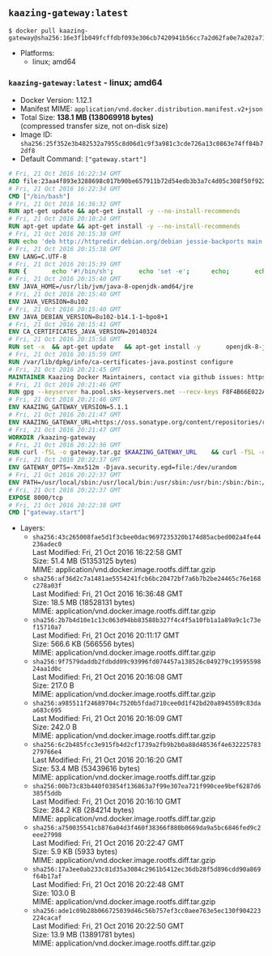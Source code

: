 ## `kaazing-gateway:latest`

```console
$ docker pull kaazing-gateway@sha256:16e3f1b049fcffdbf093e306cb7420941b56cc7a2d62fa0e7a202a71d56c5a9f
```

-	Platforms:
	-	linux; amd64

### `kaazing-gateway:latest` - linux; amd64

-	Docker Version: 1.12.1
-	Manifest MIME: `application/vnd.docker.distribution.manifest.v2+json`
-	Total Size: **138.1 MB (138069918 bytes)**  
	(compressed transfer size, not on-disk size)
-	Image ID: `sha256:25f352e3b482532a7955c8d06d1c9f3a981c3cde726a13c0863e74ff84b72df8`
-	Default Command: `["gateway.start"]`

```dockerfile
# Fri, 21 Oct 2016 16:22:34 GMT
ADD file:23aa4f893e3288698c017b90be657911b72d54edb3b3a7c4d05c308f50f9228f in / 
# Fri, 21 Oct 2016 16:22:34 GMT
CMD ["/bin/bash"]
# Fri, 21 Oct 2016 16:36:32 GMT
RUN apt-get update && apt-get install -y --no-install-recommends 		ca-certificates 		curl 		wget 	&& rm -rf /var/lib/apt/lists/*
# Fri, 21 Oct 2016 20:10:24 GMT
RUN apt-get update && apt-get install -y --no-install-recommends 		bzip2 		unzip 		xz-utils 	&& rm -rf /var/lib/apt/lists/*
# Fri, 21 Oct 2016 20:15:38 GMT
RUN echo 'deb http://httpredir.debian.org/debian jessie-backports main' > /etc/apt/sources.list.d/jessie-backports.list
# Fri, 21 Oct 2016 20:15:38 GMT
ENV LANG=C.UTF-8
# Fri, 21 Oct 2016 20:15:39 GMT
RUN { 		echo '#!/bin/sh'; 		echo 'set -e'; 		echo; 		echo 'dirname "$(dirname "$(readlink -f "$(which javac || which java)")")"'; 	} > /usr/local/bin/docker-java-home 	&& chmod +x /usr/local/bin/docker-java-home
# Fri, 21 Oct 2016 20:15:40 GMT
ENV JAVA_HOME=/usr/lib/jvm/java-8-openjdk-amd64/jre
# Fri, 21 Oct 2016 20:15:40 GMT
ENV JAVA_VERSION=8u102
# Fri, 21 Oct 2016 20:15:40 GMT
ENV JAVA_DEBIAN_VERSION=8u102-b14.1-1~bpo8+1
# Fri, 21 Oct 2016 20:15:41 GMT
ENV CA_CERTIFICATES_JAVA_VERSION=20140324
# Fri, 21 Oct 2016 20:15:58 GMT
RUN set -x 	&& apt-get update 	&& apt-get install -y 		openjdk-8-jre-headless="$JAVA_DEBIAN_VERSION" 		ca-certificates-java="$CA_CERTIFICATES_JAVA_VERSION" 	&& rm -rf /var/lib/apt/lists/* 	&& [ "$JAVA_HOME" = "$(docker-java-home)" ]
# Fri, 21 Oct 2016 20:15:59 GMT
RUN /var/lib/dpkg/info/ca-certificates-java.postinst configure
# Fri, 21 Oct 2016 20:21:45 GMT
MAINTAINER Kaazing Docker Maintainers, contact via github issues: https://github.com/kaazing/gateway.docker/issues
# Fri, 21 Oct 2016 20:21:46 GMT
RUN gpg --keyserver ha.pool.sks-keyservers.net --recv-keys F8F4B66E022A4668E532DAC03AA0B82C385B4D59
# Fri, 21 Oct 2016 20:21:46 GMT
ENV KAAZING_GATEWAY_VERSION=5.1.1
# Fri, 21 Oct 2016 20:21:47 GMT
ENV KAAZING_GATEWAY_URL=https://oss.sonatype.org/content/repositories/releases/org/kaazing/gateway.distribution/5.1.1/gateway.distribution-5.1.1.tar.gz
# Fri, 21 Oct 2016 20:21:47 GMT
WORKDIR /kaazing-gateway
# Fri, 21 Oct 2016 20:22:36 GMT
RUN curl -fSL -o gateway.tar.gz $KAAZING_GATEWAY_URL 	&& curl -fSL -o gateway.tar.gz.asc ${KAAZING_GATEWAY_URL}.asc 	&& gpg --verify gateway.tar.gz.asc 	&& tar -xvf gateway.tar.gz --strip-components=1 	&& rm gateway.tar.gz*
# Fri, 21 Oct 2016 20:22:37 GMT
ENV GATEWAY_OPTS=-Xmx512m -Djava.security.egd=file:/dev/urandom
# Fri, 21 Oct 2016 20:22:37 GMT
ENV PATH=/usr/local/sbin:/usr/local/bin:/usr/sbin:/usr/bin:/sbin:/bin:/kaazing-gateway/bin
# Fri, 21 Oct 2016 20:22:37 GMT
EXPOSE 8000/tcp
# Fri, 21 Oct 2016 20:22:38 GMT
CMD ["gateway.start"]
```

-	Layers:
	-	`sha256:43c265008fae5d1f3cbee0dac9697235320b174d85acbed002a4fe44236adec0`  
		Last Modified: Fri, 21 Oct 2016 16:22:58 GMT  
		Size: 51.4 MB (51353125 bytes)  
		MIME: application/vnd.docker.image.rootfs.diff.tar.gzip
	-	`sha256:af36d2c7a1481ae5554241fcb6bc20472bf7a6b7b2be24465c76e168c278a03f`  
		Last Modified: Fri, 21 Oct 2016 16:36:48 GMT  
		Size: 18.5 MB (18528131 bytes)  
		MIME: application/vnd.docker.image.rootfs.diff.tar.gzip
	-	`sha256:2b7b4d10e1c13c063d94bb83588b327f4c4f5a10fb1a1a89a9c1c73ef15710a7`  
		Last Modified: Fri, 21 Oct 2016 20:11:17 GMT  
		Size: 566.6 KB (566556 bytes)  
		MIME: application/vnd.docker.image.rootfs.diff.tar.gzip
	-	`sha256:9f7579daddb2fdbdd09c93996fd074457a138526c049279c1959559824aa1d0c`  
		Last Modified: Fri, 21 Oct 2016 20:16:08 GMT  
		Size: 217.0 B  
		MIME: application/vnd.docker.image.rootfs.diff.tar.gzip
	-	`sha256:a985511f24689704c7520b5fdad710cee0d1f42bd20a8945589c83daa683c695`  
		Last Modified: Fri, 21 Oct 2016 20:16:09 GMT  
		Size: 242.0 B  
		MIME: application/vnd.docker.image.rootfs.diff.tar.gzip
	-	`sha256:6c2b485fcc3e915fb4d2cf1739a2fb9b2b0a88d48536f4e632225783279766e4`  
		Last Modified: Fri, 21 Oct 2016 20:16:20 GMT  
		Size: 53.4 MB (53439616 bytes)  
		MIME: application/vnd.docker.image.rootfs.diff.tar.gzip
	-	`sha256:00b73c83b440f03854f136863a7f99e307ea721f990cee9bef6287d6385f5ddb`  
		Last Modified: Fri, 21 Oct 2016 20:16:10 GMT  
		Size: 284.2 KB (284214 bytes)  
		MIME: application/vnd.docker.image.rootfs.diff.tar.gzip
	-	`sha256:a750035541cb876a04d3f460f38366f880b0669da9a5bc6846fed9c2eee27998`  
		Last Modified: Fri, 21 Oct 2016 20:22:47 GMT  
		Size: 5.9 KB (5933 bytes)  
		MIME: application/vnd.docker.image.rootfs.diff.tar.gzip
	-	`sha256:17a3ee0ab233c81d35a3084c2961b5412ec36db28f5d896cdd90a869f64b17af`  
		Last Modified: Fri, 21 Oct 2016 20:22:48 GMT  
		Size: 103.0 B  
		MIME: application/vnd.docker.image.rootfs.diff.tar.gzip
	-	`sha256:ade1c09b28b066725039d46c56b757ef3cc0aee763e5ec130f904223224cacaf`  
		Last Modified: Fri, 21 Oct 2016 20:22:50 GMT  
		Size: 13.9 MB (13891781 bytes)  
		MIME: application/vnd.docker.image.rootfs.diff.tar.gzip
